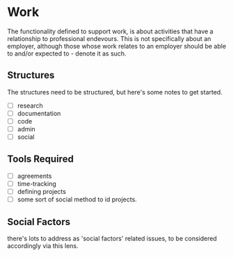# Work
The functionality defined to support work, is about activities that have a relationship to professional endevours. This is not specifically about an employer, although those whose work relates to an employer should be able to and/or expected to - denote it as such.

## Structures
The structures need to be structured, but here's some notes to get started.

- [ ] research
- [ ] documentation
- [ ] code
- [ ] admin
- [ ] social

## Tools Required
- [ ] agreements
- [ ] time-tracking
- [ ] defining projects
- [ ] some sort of social method to id projects.

## Social Factors
there's lots to address as 'social factors' related issues, to be considered accordingly via this lens.